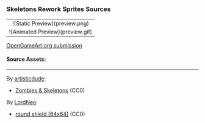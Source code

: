 ### Skeletons Rework Sprites Sources

<table style="border: 0px;">
  <tr style="border: 0px;">
    <td style="border: 0px; vertical-align: top; text-align: center;">
      ![Static Preview](preview.png)
    </td>
    </tr>
    <tr style="border: 0px;">
    <td style="border: 0px; vertical-align: top; text-align: center;">
      ![Animated Preview](preview.gif)
    </td>
  </tr>
</table>


[OpenGameArt.org submission](https://opengameart.org/node/83067)

#### Source Assets:
---

By [artisticdude](https://opengameart.org/users/artisticdude):
- [Zombies & Skeletons](https://opengameart.org/node/6669) (CC0)

By [LordNeo](https://opengameart.org/users/LordNeo):
- [round shield [64x64]](https://opengameart.org/node/10893) (CC0)
